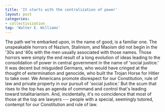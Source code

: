 ```yaml
---
title: 'It starts with the centralization of power'
layout: post
categories:
- collectivization
tag: 'Walter E. Williams'
---
```


The path we're embarked upon, in the name of good, is a familiar one. The unspeakable horrors of Nazism, Stalinism, and Maoism did not begin in the '30s and '40s with the men usually associated with those names. Those horrors were simply the end result of a long evolution of ideas leading to the consolidation of power in central government in the name of 'social justice.' It was decent but misguided Germans, who would have cringed at the thought of extermination and genocide, who built the Trojan Horse for Hitler to take over. We Americans promote disrespect for our Constitution, rule of law and private property in our pursuit of 'social justice.' But the scum that rises to the top has an agenda of command and control that's leading toward totalitarianism. And, incidentally, it's no coincidence that most of those at the top are lawyers --- people with a special, seemingly tutored, contempt for our Constitution and rule of law.